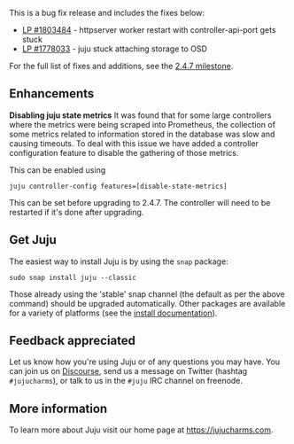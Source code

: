 This is a bug fix release and includes the fixes below:

-   [LP #1803484](https://bugs.launchpad.net/juju/2.4/+bug/1803484) - httpserver worker restart with controller-api-port gets stuck
-   [LP #1778033](https://bugs.launchpad.net/juju/2.4/+bug/1778033) - juju stuck attaching storage to OSD

For the full list of fixes and additions, see the [2.4.7 milestone](https://launchpad.net/juju/+milestone/2.4.7).

<h2 id="heading--enhancements">Enhancements</h2>

**Disabling juju state metrics**
It was found that for some large controllers where the metrics were being scraped into Prometheus, the collection of some metrics related to information stored in the database was slow and causing timeouts. To deal with this issue we have added a controller configuration feature to disable the gathering of those metrics.

This can be enabled using

    juju controller-config features=[disable-state-metrics]

This can be set before upgrading to 2.4.7. The controller will need to be restarted if it's done after upgrading.

<h2 id="heading--get-juju">Get Juju</h2>

The easiest way to install Juju is by using the `snap` package:

    sudo snap install juju --classic

Those already using the 'stable' snap channel (the default as per the above command) should be upgraded automatically. Other packages are available for a variety of platforms (see the [install documentation](/t/installing-juju/1164)).

<h2 id="heading--feedback-appreciated">Feedback appreciated</h2>

Let us know how you're using Juju or of any questions you may have. You can join us on [Discourse](https://discourse.jujucharms.com/), send us a message on Twitter (hashtag `#jujucharms`), or talk to us in the `#juju` IRC channel on freenode.

<h2 id="heading--more-information">More information</h2>

To learn more about Juju visit our home page at <https://jujucharms.com>.

<!-- LINKS -->
